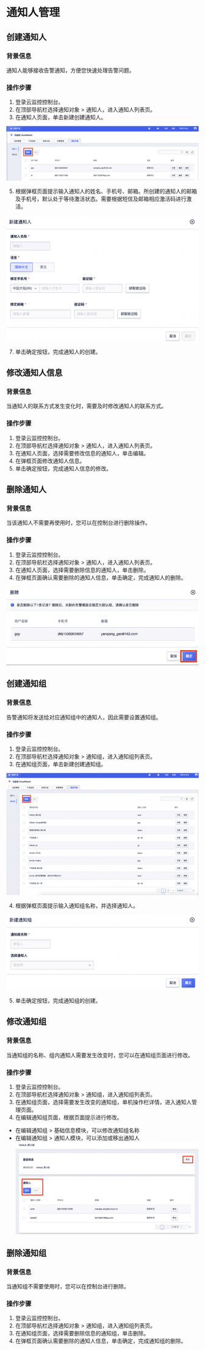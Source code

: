# 通知人管理
## 创建通知人

### 背景信息
通知人能够接收告警通知，方便您快速处理告警问题。

### 操作步骤
1. 登录云监控控制台。
2. 在顶部导航栏选择通知对象  > 通知人，进入通知人列表页。
3. 在通知人页面，单击新建创建通知人。


![Image text](images/创建通知人1.png)

5. 根据弹框页面提示输入通知人的姓名、手机号、邮箱。所创建的通知人的邮箱及手机号，默认处于等待激活状态。需要根据短信及邮箱相应激活码进行激活。

![Image text](images/创建通知人2.png)

7. 单击确定按钮，完成通知人的创建。

## 修改通知人信息

### 背景信息
当通知人的联系方式发生变化时，需要及时修改通知人的联系方式。

### 操作步骤
1. 登录云监控控制台。
2. 在顶部导航栏选择通知对象  > 通知人，进入通知人列表页。
3. 在通知人页面，选择需要修改信息的通知人，单击编辑。
4. 在弹框页面修改通知人信息。
5. 单击确定按钮，完成通知人信息的修改。


## 删除通知人

### 背景信息
当该通知人不需要再使用时，您可以在控制台进行删除操作。

### 操作步骤
1. 登录云监控控制台。
2. 在顶部导航栏选择通知对象  > 通知人，进入通知人列表页。
3. 在通知人页面，选择需要删除信息的通知人，单击删除。
4. 在弹框页面确认需要删除的通知人信息，单击确定，完成通知人的删除。

![Image text](images/删除通知人.png)

## 创建通知组

### 背景信息
告警通知将发送给对应通知组中的通知人，因此需要设置通知组。

### 操作步骤
1. 登录云监控控制台。
2. 在顶部导航栏选择通知对象  > 通知组，进入通知组列表页。
3. 在通知组页面，单击新建创建通知组。

![Image text](images/创建通知组1.png)

4. 根据弹框页面提示输入通知组名称，并选择通知人。

![Image text](images/创建通知组2.png)

5. 单击确定按钮，完成通知组的创建。

## 修改通知组

### 背景信息
当通知组的名称、组内通知人需要发生改变时，您可以在通知组页面进行修改。

### 操作步骤
1. 登录云监控控制台。
2. 在顶部导航栏选择通知对象  > 通知组，进入通知组列表页。
3. 在通知组页面，选择需要发生改变的通知组，单机操作栏详情，进入通知人管理页面。
4. 在编辑通知组页面，根据页面提示进行修改。
- 在编辑通知组 > 基础信息模块，可以修改通知组名称
- 在编辑通知组 > 通知人模块，可以添加或移出通知人
![Image text](images/修改通知组.png)

## 删除通知组

### 背景信息
当通知组不需要使用时，您可以在控制台进行删除。

### 操作步骤
1. 登录云监控控制台。
2. 在顶部导航栏选择通知对象  > 通知组，进入通知组列表页。
3. 在通知组页面，选择需要删除信息的通知组，单击删除。
4. 在弹框页面确认需要删除的通知人信息，单击确定，完成通知组的删除。
